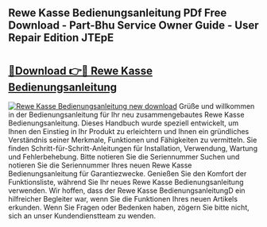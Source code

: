 ## Rewe Kasse Bedienungsanleitung PDf Free Download - Part-Bhu Service Owner Guide - User Repair Edition JTEpE

# <h2><a href="http://df3tkgh.blite.top/?on=Rewe+Kasse+Bedienungsanleitung">🔗Download 👉🔴 Rewe Kasse Bedienungsanleitung</a></h2>

[![Rewe Kasse Bedienungsanleitung new download](https://i.imgur.com/lujVjoI.png)](http://df3tkgh.blite.top/?on=Rewe+Kasse+Bedienungsanleitung)
Grüße und willkommen in der Bedienungsanleitung für Ihr neu zusammengebautes Rewe Kasse Bedienungsanleitung. Dieses Handbuch wurde speziell entwickelt, um Ihnen den Einstieg in Ihr Produkt zu erleichtern und Ihnen ein gründliches Verständnis seiner Merkmale, Funktionen und Fähigkeiten zu vermitteln. Sie finden Schritt-für-Schritt-Anleitungen für Installation, Verwendung, Wartung und Fehlerbehebung. Bitte notieren Sie die Seriennummer Suchen und notieren Sie die Seriennummer Ihres neuen Rewe Kasse Bedienungsanleitung für Garantiezwecke. Genießen Sie den Komfort der Funktionsliste, während Sie Ihr neues Rewe Kasse Bedienungsanleitung verwenden. Wir hoffen, dass der Rewe Kasse BedienungsanleitungD ein hilfreicher Begleiter war, wenn Sie die Funktionen Ihres neuen Artikels erkunden. Wenn Sie Fragen oder Bedenken haben, zögern Sie bitte nicht, sich an unser Kundendienstteam zu wenden.
